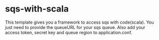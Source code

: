 # sqs-with-scala

This template gives you a framework to access sqs with code(scala).
You just need to provide the queueURL for your sqs queue. Also add your access token, secret key and queue region to application.conf.
